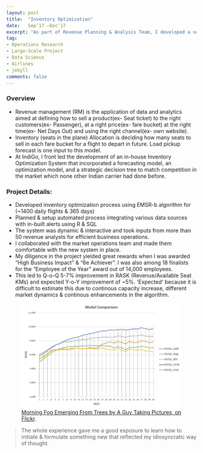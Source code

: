 ```yaml
---
layout: post
title:  "Inventory Optimization"
date:   Sep’17 –Dec’17
excerpt: "As part of Revenue Planning & Analysis Team, I developed a seat inventory optimization model based on Expected Marginal Seat Revenue (EMSR-b) with a unique way of matching competitor’s fares."
tag:
- Operations Research 
- Large-Scale Project
- Data Science
- Airlines
- jekyll
comments: false
---
```


### Overview  
- Revenue management (RM) is the application of data and analytics aimed at defining how to sell a product(ex- Seat ticket) to the right customers(ex- Passenger), at a right price(ex- fare bucket) at the right time(ex- Net Days Out) and using the right channel(ex- own website).  
- Inventory (seats in the plane) Allocation is deciding how many seats to sell in each fare bucket for a flight to depart in future. Load pickup forecast is one input to this model.  
- At IndiGo, I front led the development of an in-house Inventory Optimization System that incorporated a forecasting model, an optimization model, and a strategic decision tree to match competition in the market which none other Indian carrier had done before.  

### Project Details:  

- Developed inventory optimization process using EMSR-b algorithm for (~1400 daily flights & 365 days)  
- Planned & setup automated process integrating various data sources with in-built alerts using R & SQL  
- The system was dynamic & interactive and took inputs from more than 50 revenue analysts for efficient business operations.  
- I collaborated with the market operations team and made them comfortable with the new system in place.  
- My diligence in the project yielded great rewards when I was awarded “High Business Impact” & “6e Achiever”. I was also among 18 finalists for the “Employee of the Year” award out of 14,000 employees.  
- This led to Q-o-Q 5-7% improvement in RASK (Revenue/Available Seat KMs) and expected Y-o-Y improvement of ~5%. 'Expected' because it is difficult to estimate this due to continous capacity increase, different market dynamics & continous enhancements in the algorithm.  

<figure>
	<a href="https://raw.githubusercontent.com/vermashivam679/Moontheworld/master/assets/img/RMSE_comparison_models.jpg"><img src="https://raw.githubusercontent.com/vermashivam679/Moontheworld/master/assets/img/RMSE_comparison_models.jpg"></a>
  <figcaption><a href="http://www.flickr.com/photos/80901381@N04/7758832526/" title="Morning Fog Emerging From Trees by A Guy Taking Pictures, on Flickr">Morning Fog Emerging From Trees by A Guy Taking Pictures, on Flickr</a>.</figcaption>
</figure>



> The whole experience gave me a good exposure to learn how to initiate & formulate something new that reflected my idiosyncratic way of thought.  


